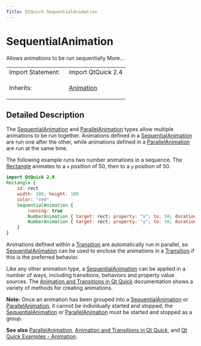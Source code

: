 ```yaml
---
Title: QtQuick.SequentialAnimation
---
```

        
SequentialAnimation
===================

<span class="subtitle"></span>
Allows animations to be run sequentially More...

<table>
<colgroup>
<col width="50%" />
<col width="50%" />
</colgroup>
<tbody>
<tr class="odd">
<td>Import Statement:</td>
<td>import QtQuick 2.4</td>
</tr>
<tr class="even">
<td>Inherits:</td>
<td><p><a href="QtQuick.Animation.md">Animation</a></p></td>
</tr>
</tbody>
</table>

<span id="details"></span>
Detailed Description
--------------------

The [SequentialAnimation](index.html) and [ParallelAnimation](../QtQuick.ParallelAnimation.md) types allow multiple animations to be run together. Animations defined in a [SequentialAnimation](index.html) are run one after the other, while animations defined in a [ParallelAnimation](../QtQuick.ParallelAnimation.md) are run at the same time.

The following example runs two number animations in a sequence. The [Rectangle](../QtQuick.Rectangle.md) animates to a `x` position of 50, then to a `y` position of 50.

``` qml
import QtQuick 2.0
Rectangle {
    id: rect
    width: 100; height: 100
    color: "red"
    SequentialAnimation {
        running: true
        NumberAnimation { target: rect; property: "x"; to: 50; duration: 1000 }
        NumberAnimation { target: rect; property: "y"; to: 50; duration: 1000 }
    }
}
```

Animations defined within a [Transition](../QtQuick.qmlexampletoggleswitch.md#transition) are automatically run in parallel, so [SequentialAnimation](index.html) can be used to enclose the animations in a [Transition](../QtQuick.qmlexampletoggleswitch.md#transition) if this is the preferred behavior.

Like any other animation type, a [SequentialAnimation](index.html) can be applied in a number of ways, including transitions, behaviors and property value sources. The [Animation and Transitions in Qt Quick](../QtQuick.qtquick-statesanimations-animations.md) documentation shows a variety of methods for creating animations.

**Note:** Once an animation has been grouped into a [SequentialAnimation](index.html) or [ParallelAnimation](../QtQuick.ParallelAnimation.md), it cannot be individually started and stopped; the [SequentialAnimation](index.html) or [ParallelAnimation](../QtQuick.ParallelAnimation.md) must be started and stopped as a group.

**See also** [ParallelAnimation](../QtQuick.ParallelAnimation.md), [Animation and Transitions in Qt Quick](../QtQuick.qtquick-statesanimations-animations.md), and [Qt Quick Examples - Animation](https://developer.ubuntu.comapps/qml/sdk-15.04.6/QtQuick.animation/).

